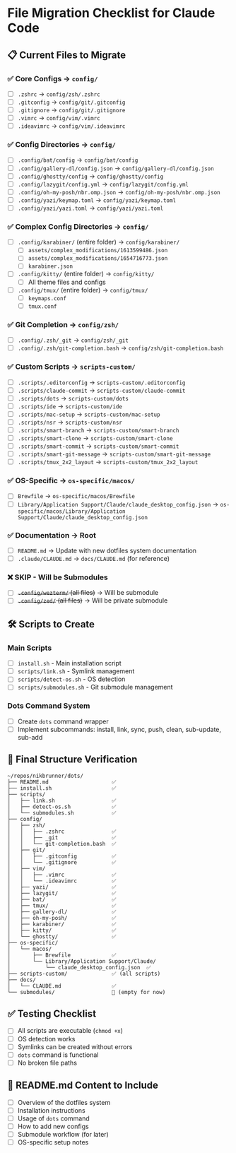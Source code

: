# File Migration Checklist for Claude Code

## 📋 Current Files to Migrate

### ✅ Core Configs → `config/`
- [ ] `.zshrc` → `config/zsh/.zshrc`
- [ ] `.gitconfig` → `config/git/.gitconfig`
- [ ] `.gitignore` → `config/git/.gitignore`
- [ ] `.vimrc` → `config/vim/.vimrc`
- [ ] `.ideavimrc` → `config/vim/.ideavimrc`

### ✅ Config Directories → `config/`
- [ ] `.config/bat/config` → `config/bat/config`
- [ ] `.config/gallery-dl/config.json` → `config/gallery-dl/config.json`
- [ ] `.config/ghostty/config` → `config/ghostty/config`
- [ ] `.config/lazygit/config.yml` → `config/lazygit/config.yml`
- [ ] `.config/oh-my-posh/nbr.omp.json` → `config/oh-my-posh/nbr.omp.json`
- [ ] `.config/yazi/keymap.toml` → `config/yazi/keymap.toml`
- [ ] `.config/yazi/yazi.toml` → `config/yazi/yazi.toml`

### ✅ Complex Config Directories → `config/`
- [ ] `.config/karabiner/` (entire folder) → `config/karabiner/`
  - [ ] `assets/complex_modifications/1613599486.json`
  - [ ] `assets/complex_modifications/1654716773.json`
  - [ ] `karabiner.json`
- [ ] `.config/kitty/` (entire folder) → `config/kitty/`
  - [ ] All theme files and configs
- [ ] `.config/tmux/` (entire folder) → `config/tmux/`
  - [ ] `keymaps.conf`
  - [ ] `tmux.conf`

### ✅ Git Completion → `config/zsh/`
- [ ] `.config/.zsh/_git` → `config/zsh/_git`
- [ ] `.config/.zsh/git-completion.bash` → `config/zsh/git-completion.bash`

### ✅ Custom Scripts → `scripts-custom/`
- [ ] `.scripts/.editorconfig` → `scripts-custom/.editorconfig`
- [ ] `.scripts/claude-commit` → `scripts-custom/claude-commit`
- [ ] `.scripts/dots` → `scripts-custom/dots`
- [ ] `.scripts/ide` → `scripts-custom/ide`
- [ ] `.scripts/mac-setup` → `scripts-custom/mac-setup`
- [ ] `.scripts/nsr` → `scripts-custom/nsr`
- [ ] `.scripts/smart-branch` → `scripts-custom/smart-branch`
- [ ] `.scripts/smart-clone` → `scripts-custom/smart-clone`
- [ ] `.scripts/smart-commit` → `scripts-custom/smart-commit`
- [ ] `.scripts/smart-git-message` → `scripts-custom/smart-git-message`
- [ ] `.scripts/tmux_2x2_layout` → `scripts-custom/tmux_2x2_layout`

### ✅ OS-Specific → `os-specific/macos/`
- [ ] `Brewfile` → `os-specific/macos/Brewfile`
- [ ] `Library/Application Support/Claude/claude_desktop_config.json` → `os-specific/macos/Library/Application Support/Claude/claude_desktop_config.json`

### ✅ Documentation → Root
- [ ] `README.md` → Update with new dotfiles system documentation
- [ ] `.claude/CLAUDE.md` → `docs/CLAUDE.md` (for reference)

### ❌ SKIP - Will be Submodules
- [ ] ~~`.config/wezterm/` (all files)~~ → Will be submodule
- [ ] ~~`.config/zed/` (all files)~~ → Will be private submodule

## 🛠 Scripts to Create

### Main Scripts
- [ ] `install.sh` - Main installation script
- [ ] `scripts/link.sh` - Symlink management
- [ ] `scripts/detect-os.sh` - OS detection
- [ ] `scripts/submodules.sh` - Git submodule management

### Dots Command System
- [ ] Create `dots` command wrapper
- [ ] Implement subcommands: install, link, sync, push, clean, sub-update, sub-add

## 📁 Final Structure Verification

```
~/repos/nikbrunner/dots/
├── README.md                    ✅
├── install.sh                   ✅
├── scripts/
│   ├── link.sh                  ✅
│   ├── detect-os.sh             ✅
│   └── submodules.sh            ✅
├── config/
│   ├── zsh/
│   │   ├── .zshrc               ✅
│   │   ├── _git                 ✅
│   │   └── git-completion.bash  ✅
│   ├── git/
│   │   ├── .gitconfig           ✅
│   │   └── .gitignore           ✅
│   ├── vim/
│   │   ├── .vimrc               ✅
│   │   └── .ideavimrc           ✅
│   ├── yazi/                    ✅
│   ├── lazygit/                 ✅
│   ├── bat/                     ✅
│   ├── tmux/                    ✅
│   ├── gallery-dl/              ✅
│   ├── oh-my-posh/              ✅
│   ├── karabiner/               ✅
│   ├── kitty/                   ✅
│   └── ghostty/                 ✅
├── os-specific/
│   └── macos/
│       ├── Brewfile             ✅
│       └── Library/Application Support/Claude/
│           └── claude_desktop_config.json  ✅
├── scripts-custom/              ✅ (all scripts)
├── docs/
│   └── CLAUDE.md                ✅
└── submodules/                  📁 (empty for now)
```

## ✅ Testing Checklist

- [ ] All scripts are executable (`chmod +x`)
- [ ] OS detection works
- [ ] Symlinks can be created without errors
- [ ] `dots` command is functional
- [ ] No broken file paths

## 📝 README.md Content to Include

- [ ] Overview of the dotfiles system
- [ ] Installation instructions
- [ ] Usage of `dots` command
- [ ] How to add new configs
- [ ] Submodule workflow (for later)
- [ ] OS-specific setup notes

